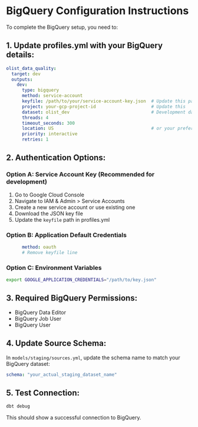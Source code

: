 # BigQuery Configuration Instructions

To complete the BigQuery setup, you need to:

## 1. Update profiles.yml with your BigQuery details:

```yaml
olist_data_quality:
  target: dev
  outputs:
    dev:
      type: bigquery
      method: service-account
      keyfile: /path/to/your/service-account-key.json  # Update this path
      project: your-gcp-project-id                     # Update this
      dataset: olist_dev                               # Development dataset
      threads: 4
      timeout_seconds: 300
      location: US                                     # or your preferred location
      priority: interactive
      retries: 1
```

## 2. Authentication Options:

### Option A: Service Account Key (Recommended for development)
1. Go to Google Cloud Console
2. Navigate to IAM & Admin > Service Accounts
3. Create a new service account or use existing one
4. Download the JSON key file
5. Update the `keyfile` path in profiles.yml

### Option B: Application Default Credentials
```yaml
      method: oauth
      # Remove keyfile line
```

### Option C: Environment Variables
```bash
export GOOGLE_APPLICATION_CREDENTIALS="/path/to/key.json"
```

## 3. Required BigQuery Permissions:
- BigQuery Data Editor
- BigQuery Job User
- BigQuery User

## 4. Update Source Schema:
In `models/staging/sources.yml`, update the schema name to match your BigQuery dataset:
```yaml
schema: "your_actual_staging_dataset_name"
```

## 5. Test Connection:
```bash
dbt debug
```

This should show a successful connection to BigQuery.

